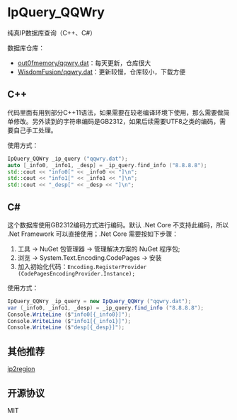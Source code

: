 # IpQuery_QQWry

纯真IP数据库查询（C++、C#）

数据库仓库：

- [out0fmemory/qqwry.dat](https://github.com/out0fmemory/qqwry.dat)：每天更新，仓库很大
- [WisdomFusion/qqwry.dat](https://github.com/WisdomFusion/qqwry.dat)：更新较慢，仓库较小，下载方便

## C++

代码里面有用到部分C++11语法，如果需要在较老编译环境下使用，那么需要做简单修改。另外读到的字符串编码是GB2312，如果后续需要UTF8之类的编码，需要自己手工处理。

使用方式：

```cpp
IpQuery_QQWry _ip_query ("qqwry.dat");
auto [_info0, _info1, _desp] = _ip_query.find_info ("8.8.8.8");
std::cout << "info0[" << _info0 << "]\n";
std::cout << "info1[" << _info1 << "]\n";
std::cout << "_desp[" << _desp << "]\n";
```

## C\#

这个数据库使用GB2312编码方式进行编码。默认 .Net Core 不支持此编码，所以 .Net Framework 可以直接使用；.Net Core 需要按如下步骤：

1. 工具 -> NuGet 包管理器 -> 管理解决方案的 NuGet 程序包;
2. 浏览 -> System.Text.Encoding.CodePages -> 安装
3. 加入初始化代码：`Encoding.RegisterProvider (CodePagesEncodingProvider.Instance);`

使用方式：

```csharp
IpQuery_QQWry _ip_query = new IpQuery_QQWry ("qqwry.dat");
var (_info0, _info1, _desp) = _ip_query.find_info ("8.8.8.8");
Console.WriteLine ($"info0[{_info0}]");
Console.WriteLine ($"info1[{_info1}]");
Console.WriteLine ($"desp[{_desp}]");
```

## 其他推荐

[ip2region](https://github.com/lionsoul2014/ip2region)

## 开源协议

MIT
